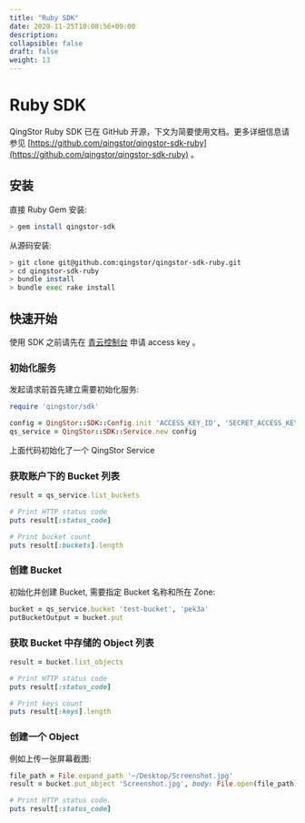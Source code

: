 ```yaml
---
title: "Ruby SDK"
date: 2020-11-25T10:08:56+09:00
description:
collapsible: false
draft: false
weight: 13
---
```


# Ruby SDK

QingStor Ruby SDK 已在 GitHub 开源，下文为简要使用文档。更多详细信息请参见 [https://github.com/qingstor/qingstor-sdk-ruby](https://github.com/qingstor/qingstor-sdk-ruby) 。

## 安装

直接 Ruby Gem 安装:

```bash
> gem install qingstor-sdk
```

从源码安装:

```bash
> git clone git@github.com:qingstor/qingstor-sdk-ruby.git
> cd qingstor-sdk-ruby
> bundle install
> bundle exec rake install
```

## 快速开始

使用 SDK 之前请先在 [青云控制台](https://console.qingcloud.com/access_keys/) 申请 access key 。

### 初始化服务

发起请求前首先建立需要初始化服务:

```ruby
require 'qingstor/sdk'

config = QingStor::SDK::Config.init 'ACCESS_KEY_ID', 'SECRET_ACCESS_KEY'
qs_service = QingStor::SDK::Service.new config
```

上面代码初始化了一个 QingStor Service

### 获取账户下的 Bucket 列表

```ruby
result = qs_service.list_buckets

# Print HTTP status code
puts result[:status_code]

# Print bucket count
puts result[:buckets].length
```

### 创建 Bucket

初始化并创建 Bucket, 需要指定 Bucket 名称和所在 Zone:

```ruby
bucket = qs_service.bucket 'test-bucket', 'pek3a'
putBucketOutput = bucket.put
```

### 获取 Bucket 中存储的 Object 列表

```ruby
result = bucket.list_objects

# Print HTTP status code
puts result[:status_code]

# Print keys count
puts result[:keys].length
```

### 创建一个 Object

例如上传一张屏幕截图:

```ruby
file_path = File.expand_path '~/Desktop/Screenshot.jpg'
result = bucket.put_object 'Screenshot.jpg', body: File.open(file_path)

# Print HTTP status code.
puts result[:status_code]
```
